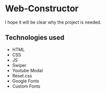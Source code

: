 # Web-Constructor
I hope it will be clear why the project is needed.

## Technologies used
- HTML
- CSS
- JS
- Swiper
- Youtube Modal
- Reset.css
- Google Fonts
- Custom Fonts
